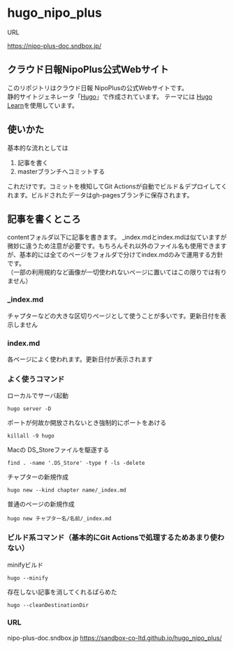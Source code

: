 # hugo_nipo_plus

URL

https://nipo-plus-doc.sndbox.jp/

## クラウド日報NipoPlus公式Webサイト

このリポジトリはクラウド日報 NipoPlusの公式Webサイトです。  
静的サイトジェネレータ「[Hugo](https://gohugo.io/)」で作成されています。
テーマには [Hugo Learn](https://learn.netlify.app/en/)を使用しています。


## 使いかた

基本的な流れとしては

1. 記事を書く
1. masterブランチへコミットする

これだけです。コミットを検知してGit Actionsが自動でビルド＆デプロイしてくれます。ビルドされたデータはgh-pagesブランチに保存されます。


## 記事を書くところ

contentフォルダ以下に記事を書きます。
_index.mdとindex.mdは似ていますが微妙に違うため注意が必要です。もちろんそれ以外のファイル名も使用できますが、基本的には全てのページをフォルダで分けてindex.mdのみで運用する方針です。  
（一部の利用規約など画像が一切使われないページに置いてはこの限りでは有りません）

### _index.md

チャプターなどの大きな区切りページとして使うことが多いです。更新日付を表示しません

### index.md

各ページによく使われます。更新日付が表示されます




### よく使うコマンド

ローカルでサーバ起動

```
hugo server -D
```

ポートが何故か開放されないとき強制的にポートをあける

```
killall -9 hugo
```

Macの DS_Storeファイルを駆逐する

```
find . -name '.DS_Store' -type f -ls -delete
```


チャプターの新規作成
```
hugo new --kind chapter name/_index.md
```

普通のページの新規作成
```
hugo new チャプター名/名前/_index.md
```


### ビルド系コマンド（基本的にGit Actionsで処理するためあまり使わない）

minifyビルド
```
hugo --minify
```

存在しない記事を消してくれるぱらめた
```
hugo --cleanDestinationDir
```

### URL

nipo-plus-doc.sndbox.jp
https://sandbox-co-ltd.github.io/hugo_nipo_plus/